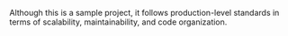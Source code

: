 Although this is a sample project, it follows production-level standards in terms of scalability, maintainability, and code organization.
